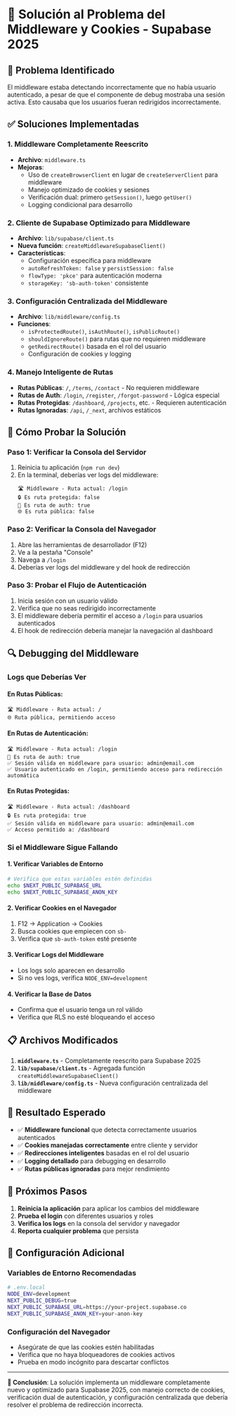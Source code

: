 # 🔧 Solución al Problema del Middleware y Cookies - Supabase 2025

## 🚨 **Problema Identificado**
El middleware estaba detectando incorrectamente que no había usuario autenticado, a pesar de que el componente de debug mostraba una sesión activa. Esto causaba que los usuarios fueran redirigidos incorrectamente.

## ✅ **Soluciones Implementadas**

### **1. Middleware Completamente Reescrito**
- **Archivo**: `middleware.ts`
- **Mejoras**:
  - Uso de `createBrowserClient` en lugar de `createServerClient` para middleware
  - Manejo optimizado de cookies y sesiones
  - Verificación dual: primero `getSession()`, luego `getUser()`
  - Logging condicional para desarrollo

### **2. Cliente de Supabase Optimizado para Middleware**
- **Archivo**: `lib/supabase/client.ts`
- **Nueva función**: `createMiddlewareSupabaseClient()`
- **Características**:
  - Configuración específica para middleware
  - `autoRefreshToken: false` y `persistSession: false`
  - `flowType: 'pkce'` para autenticación moderna
  - `storageKey: 'sb-auth-token'` consistente

### **3. Configuración Centralizada del Middleware**
- **Archivo**: `lib/middleware/config.ts`
- **Funciones**:
  - `isProtectedRoute()`, `isAuthRoute()`, `isPublicRoute()`
  - `shouldIgnoreRoute()` para rutas que no requieren middleware
  - `getRedirectRoute()` basada en el rol del usuario
  - Configuración de cookies y logging

### **4. Manejo Inteligente de Rutas**
- **Rutas Públicas**: `/`, `/terms`, `/contact` - No requieren middleware
- **Rutas de Auth**: `/login`, `/register`, `/forgot-password` - Lógica especial
- **Rutas Protegidas**: `/dashboard`, `/projects`, etc. - Requieren autenticación
- **Rutas Ignoradas**: `/api`, `/_next`, archivos estáticos

## 🧪 **Cómo Probar la Solución**

### **Paso 1: Verificar la Consola del Servidor**
1. Reinicia tu aplicación (`npm run dev`)
2. En la terminal, deberías ver logs del middleware:
   ```
   🛣️ Middleware - Ruta actual: /login
   🔒 Es ruta protegida: false
   🔑 Es ruta de auth: true
   🌐 Es ruta pública: false
   ```

### **Paso 2: Verificar la Consola del Navegador**
1. Abre las herramientas de desarrollador (F12)
2. Ve a la pestaña "Console"
3. Navega a `/login`
4. Deberías ver logs del middleware y del hook de redirección

### **Paso 3: Probar el Flujo de Autenticación**
1. Inicia sesión con un usuario válido
2. Verifica que no seas redirigido incorrectamente
3. El middleware debería permitir el acceso a `/login` para usuarios autenticados
4. El hook de redirección debería manejar la navegación al dashboard

## 🔍 **Debugging del Middleware**

### **Logs que Deberías Ver**

#### **En Rutas Públicas**:
```
🛣️ Middleware - Ruta actual: /
🌐 Ruta pública, permitiendo acceso
```

#### **En Rutas de Autenticación**:
```
🛣️ Middleware - Ruta actual: /login
🔑 Es ruta de auth: true
✅ Sesión válida en middleware para usuario: admin@email.com
✅ Usuario autenticado en /login, permitiendo acceso para redirección automática
```

#### **En Rutas Protegidas**:
```
🛣️ Middleware - Ruta actual: /dashboard
🔒 Es ruta protegida: true
✅ Sesión válida en middleware para usuario: admin@email.com
✅ Acceso permitido a: /dashboard
```

### **Si el Middleware Sigue Fallando**

#### **1. Verificar Variables de Entorno**
```bash
# Verifica que estas variables estén definidas
echo $NEXT_PUBLIC_SUPABASE_URL
echo $NEXT_PUBLIC_SUPABASE_ANON_KEY
```

#### **2. Verificar Cookies en el Navegador**
1. F12 → Application → Cookies
2. Busca cookies que empiecen con `sb-`
3. Verifica que `sb-auth-token` esté presente

#### **3. Verificar Logs del Middleware**
- Los logs solo aparecen en desarrollo
- Si no ves logs, verifica `NODE_ENV=development`

#### **4. Verificar la Base de Datos**
- Confirma que el usuario tenga un rol válido
- Verifica que RLS no esté bloqueando el acceso

## 📋 **Archivos Modificados**

1. **`middleware.ts`** - Completamente reescrito para Supabase 2025
2. **`lib/supabase/client.ts`** - Agregada función `createMiddlewareSupabaseClient()`
3. **`lib/middleware/config.ts`** - Nueva configuración centralizada del middleware

## 🎯 **Resultado Esperado**

- ✅ **Middleware funcional** que detecta correctamente usuarios autenticados
- ✅ **Cookies manejadas correctamente** entre cliente y servidor
- ✅ **Redirecciones inteligentes** basadas en el rol del usuario
- ✅ **Logging detallado** para debugging en desarrollo
- ✅ **Rutas públicas ignoradas** para mejor rendimiento

## 🚀 **Próximos Pasos**

1. **Reinicia la aplicación** para aplicar los cambios del middleware
2. **Prueba el login** con diferentes usuarios y roles
3. **Verifica los logs** en la consola del servidor y navegador
4. **Reporta cualquier problema** que persista

## 🔧 **Configuración Adicional**

### **Variables de Entorno Recomendadas**
```bash
# .env.local
NODE_ENV=development
NEXT_PUBLIC_DEBUG=true
NEXT_PUBLIC_SUPABASE_URL=https://your-project.supabase.co
NEXT_PUBLIC_SUPABASE_ANON_KEY=your-anon-key
```

### **Configuración del Navegador**
- Asegúrate de que las cookies estén habilitadas
- Verifica que no haya bloqueadores de cookies activos
- Prueba en modo incógnito para descartar conflictos

---

**🎯 Conclusión**: La solución implementa un middleware completamente nuevo y optimizado para Supabase 2025, con manejo correcto de cookies, verificación dual de autenticación, y configuración centralizada que debería resolver el problema de redirección incorrecta.
